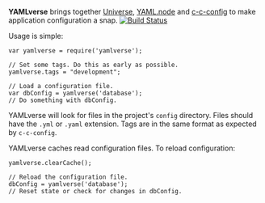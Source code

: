 **YAMLverse** brings together [Universe], [YAML.node] and [c-c-config] to make
application configuration a snap. [![Build Status](https://secure.travis-ci.org/Two-Screen/yamlverse.png)](http://travis-ci.org/Two-Screen/yamlverse)

Usage is simple:

    var yamlverse = require('yamlverse');

    // Set some tags. Do this as early as possible.
    yamlverse.tags = "development";

    // Load a configuration file.
    var dbConfig = yamlverse('database');
    // Do something with dbConfig.

YAMLverse will look for files in the project's `config` directory. Files should
have the `.yml` or `.yaml` extension. Tags are in the same format as expected
by `c-c-config`.

YAMLverse caches read configuration files. To reload configuration:

    yamlverse.clearCache();

    // Reload the configuration file.
    dbConfig = yamlverse('database');
    // Reset state or check for changes in dbConfig.

 [Universe]: http://github.com/Two-Screen/universe
 [YAML.node]: http://github.com/stephank/yaml.node
 [c-c-config]: http://github.com/Two-Screen/c-c-config
